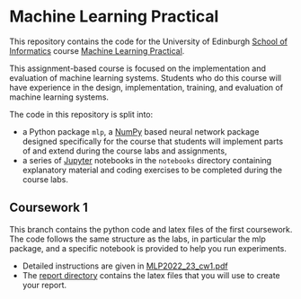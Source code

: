 # Machine Learning Practical

This repository contains the code for the University of Edinburgh [School of Informatics](http://www.inf.ed.ac.uk) course [Machine Learning Practical](http://www.inf.ed.ac.uk/teaching/courses/mlp/).

This assignment-based course is focused on the implementation and evaluation of machine learning systems. Students who do this course will have experience in the design, implementation, training, and evaluation of machine learning systems.

The code in this repository is split into:

  *  a Python package `mlp`, a [NumPy](http://www.numpy.org/) based neural network package designed specifically for the course that students will implement parts of and extend during the course labs and assignments,
  *  a series of [Jupyter](http://jupyter.org/) notebooks in the `notebooks` directory containing explanatory material and coding exercises to be completed during the course labs.

## Coursework 1
This branch contains the python code and latex files of the first coursework. The code follows the same structure as the labs, in particular the mlp package, and a specific notebook is provided to help you run experiments.
 * Detailed instructions are given in [MLP2022_23_cw1.pdf](https://github.com/VICO-UoE/mlpractical/blob/mlp2022-23/coursework1/MLP2022_23_cw1.pdf)
 * The [report directory](https://github.com/VICO-UoE/mlpractical/tree/mlp2022-23/coursework1/report) contains the latex files that you will use to create your report.
